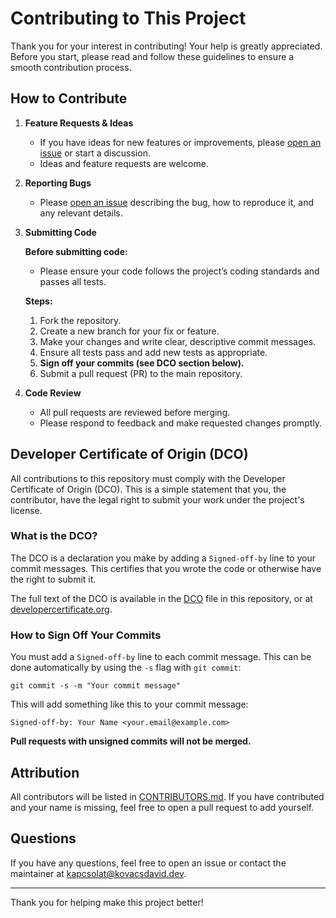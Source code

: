 # Contributing to This Project

Thank you for your interest in contributing! Your help is greatly appreciated. Before you start, please read and follow these guidelines to ensure a smooth contribution process.

## How to Contribute

1. **Feature Requests & Ideas**
    - If you have ideas for new features or improvements, please [open an issue](../../issues) or start a discussion.
    - Ideas and feature requests are welcome.

2. **Reporting Bugs**
    - Please [open an issue](../../issues) describing the bug, how to reproduce it, and any relevant details.

3. **Submitting Code**

    **Before submitting code:**
    - Please ensure your code follows the project’s coding standards and passes all tests.

    **Steps:**
    1. Fork the repository.
    2. Create a new branch for your fix or feature.
    3. Make your changes and write clear, descriptive commit messages.
    4. Ensure all tests pass and add new tests as appropriate.
    5. **Sign off your commits (see DCO section below).**
    6. Submit a pull request (PR) to the main repository.

4. **Code Review**
    - All pull requests are reviewed before merging.
    - Please respond to feedback and make requested changes promptly.

## Developer Certificate of Origin (DCO)

All contributions to this repository must comply with the Developer Certificate of Origin (DCO). This is a simple statement that you, the contributor, have the legal right to submit your work under the project's license.

### What is the DCO?

The DCO is a declaration you make by adding a `Signed-off-by` line to your commit messages. This certifies that you wrote the code or otherwise have the right to submit it.

The full text of the DCO is available in the [DCO](./DCO) file in this repository, or at [developercertificate.org](https://developercertificate.org/).

### How to Sign Off Your Commits

You must add a `Signed-off-by` line to each commit message. This can be done automatically by using the `-s` flag with `git commit`:

```
git commit -s -m "Your commit message"
```

This will add something like this to your commit message:

```
Signed-off-by: Your Name <your.email@example.com>
```

**Pull requests with unsigned commits will not be merged.**

## Attribution

All contributors will be listed in [CONTRIBUTORS.md](./CONTRIBUTORS.md). If you have contributed and your name is missing, feel free to open a pull request to add yourself.

## Questions

If you have any questions, feel free to open an issue or contact the maintainer at kapcsolat@kovacsdavid.dev.

---

Thank you for helping make this project better!
